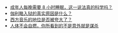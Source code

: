 + [成年人每晚需要 8 小时睡眠，这一说法真的科学吗？](https://daily.zhihu.com/story/9777319)
+ [伽利略入狱的真实原因是什么？](https://daily.zhihu.com/story/9777363)
+ [西方音乐的地位是否被夸大了？](https://daily.zhihu.com/story/9777368)
+ [人体不会自燃，你所看到的不是意外就是谋杀](https://daily.zhihu.com/story/9777369)
